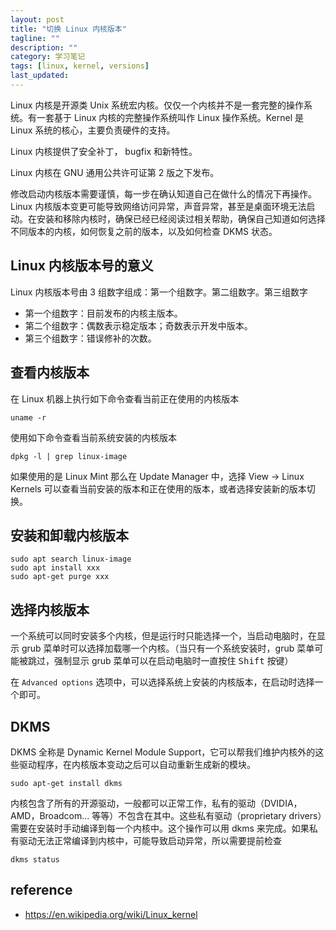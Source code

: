 ```yaml
---
layout: post
title: "切换 Linux 内核版本"
tagline: ""
description: ""
category: 学习笔记
tags: [linux, kernel, versions]
last_updated:
---
```


Linux 内核是开源类 Unix 系统宏内核。仅仅一个内核并不是一套完整的操作系统。有一套基于 Linux 内核的完整操作系统叫作 Linux 操作系统。Kernel 是 Linux 系统的核心，主要负责硬件的支持。

Linux 内核提供了安全补丁， bugfix 和新特性。

Linux 内核在 GNU 通用公共许可证第 2 版之下发布。

修改启动内核版本需要谨慎，每一步在确认知道自己在做什么的情况下再操作。Linux 内核版本变更可能导致网络访问异常，声音异常，甚至是桌面环境无法启动。在安装和移除内核时，确保已经已经阅读过相关帮助，确保自己知道如何选择不同版本的内核，如何恢复之前的版本，以及如何检查 DKMS 状态。

## Linux 内核版本号的意义

Linux 内核版本号由 3 组数字组成：第一个组数字。第二组数字。第三组数字

- 第一个组数字：目前发布的内核主版本。
- 第二个组数字：偶数表示稳定版本；奇数表示开发中版本。
- 第三个组数字：错误修补的次数。

## 查看内核版本
在 Linux 机器上执行如下命令查看当前正在使用的内核版本

    uname -r

使用如下命令查看当前系统安装的内核版本

    dpkg -l | grep linux-image

如果使用的是 Linux Mint 那么在 Update Manager 中，选择 View -> Linux Kernels 可以查看当前安装的版本和正在使用的版本，或者选择安装新的版本切换。

## 安装和卸载内核版本

    sudo apt search linux-image
    sudo apt install xxx
    sudo apt-get purge xxx

## 选择内核版本
一个系统可以同时安装多个内核，但是运行时只能选择一个，当启动电脑时，在显示 grub 菜单时可以选择加载哪一个内核。（当只有一个系统安装时，grub 菜单可能被跳过，强制显示 grub 菜单可以在启动电脑时一直按住 <kbd>Shift</kbd> 按键）

在 `Advanced options` 选项中，可以选择系统上安装的内核版本，在启动时选择一个即可。

## DKMS
DKMS 全称是 Dynamic Kernel Module Support，它可以帮我们维护内核外的这些驱动程序，在内核版本变动之后可以自动重新生成新的模块。

    sudo apt-get install dkms

内核包含了所有的开源驱动，一般都可以正常工作，私有的驱动（DVIDIA，AMD，Broadcom... 等等）不包含在其中。这些私有驱动（proprietary drivers）需要在安装时手动编译到每一个内核中。这个操作可以用 dkms 来完成。如果私有驱动无法正常编译到内核中，可能导致启动异常，所以需要提前检查

    dkms status

## reference

- <https://en.wikipedia.org/wiki/Linux_kernel>
